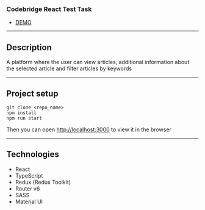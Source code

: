### Codebridge React Test Task

- [DEMO](https://codebridge-task.netlify.app/)

---

## Description

A platform where the user can view articles, additional information about the selected article and filter articles by keywords

---

## Project setup

```
git clone <repo_name>
npm install
npm run start
```

Then you can open [http://localhost:3000](http://localhost:3000) to view it in the browser

---

## Technologies

- React
- TypeScript
- Redux (Redux Toolkit)
- Router v6
- SASS
- Material UI
